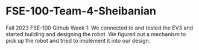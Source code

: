 # FSE-100-Team-4-Sheibanian
Fall 2023 FSE-100 Github
Week 1:
We connected to and tested the EV3 and started building and designing the robot. 
We figured out a mechanism to pick up the robot and tried to implement it into our design.
